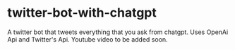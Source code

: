 # twitter-bot-with-chatgpt
A twitter bot that tweets everything that you ask from chatgpt. Uses OpenAi Api and Twitter's Api. Youtube video to be added soon.
